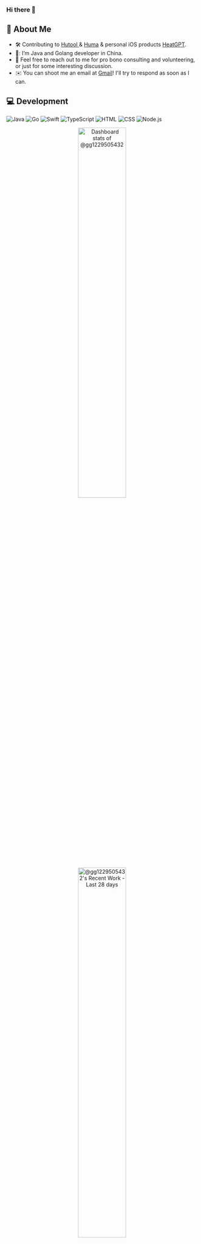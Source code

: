 ### Hi there 👋

## 🧔 About Me

- 🛠 Contributing to [Hutool ](https://github.com/dromara/hutool)& [Huma](https://github.com/danielgtaylor/huma) & personal iOS products [HeatGPT](https://apps.apple.com/no/app/heatgpt/id6459510964).
- 🌱: I’m Java and Golang developer in China. 
- 💬  Feel free to reach out to me for pro bono consulting and volunteering, or just for some interesting discussion.
- ✉️  You can shoot me an email at [Gmail](gg1229505432@gmail.com)! I'll try to respond as soon as I can.



## 💻 Development

![Java](https://custom-icon-badges.herokuapp.com/badge/Java-b07219.svg?logo=Java&logoColor=white)  ![Go](https://custom-icon-badges.herokuapp.com/badge/Go-00ADD8.svg?logo=Go&logoColor=white)  ![Swift](https://custom-icon-badges.herokuapp.com/badge/Swift-F05138.svg?logo=Swift&logoColor=white) ![TypeScript](https://custom-icon-badges.herokuapp.com/badge/TypeScript-2b7489.svg?logo=TypeScript&logoColor=white) ![HTML](https://img.shields.io/badge/-HTML-05122A?style=flat&logo=HTML5) ![CSS](https://img.shields.io/badge/-CSS-05122A?style=flat&logo=CSS3&logoColor=1572B6) ![Node.js](https://img.shields.io/badge/-Node.js-05122A?style=flat&logo=node.js) 

<p align="center">
<a href="https://github.com/AVS1508">
  <img alt="Dashboard stats of @gg1229505432" src="https://next.ossinsight.io/widgets/official/compose-user-dashboard-stats/thumbnail.png?user_id=87351268&image_size=auto&color_scheme=dark" width="50%" height="auto">
  <img alt="@gg1229505432's Recent Work - Last 28 days" src="https://next.ossinsight.io/widgets/official/compose-currently-working-on/thumbnail.png?user_id=87351268&activity_type=all&image_size=auto&color_scheme=dark" width="50%" height="auto">
</a>
</p>



## 💬  Social

[![Youtube](https://img.shields.io/badge/youtube%20-%23FF0000.svg?&style=for-the-badge&logo=YouTube&logoColor=white)](https://www.youtube.com/channel/UCz0s5YEq0uvqEExTjejvblg) [![Twitter](https://img.shields.io/badge/twitter-%231DA1F2.svg?&style=for-the-badge&logo=twitter&logoColor=white)](https://twitter.com/gg1229505432) [![Instagram](https://img.shields.io/badge/instagram%20-%23E4405F.svg?&style=for-the-badge&logo=Instagram&logoColor=white)](https://www.instagram.com/yenanren_frank/) [![Bilibili](https://img.shields.io/badge/bilibili%20-%23ea7a99.svg?&style=for-the-badge&logo=Instagram&logoColor=white)](https://space.bilibili.com/3546656091933186)



